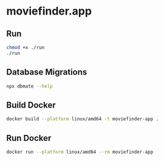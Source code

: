 # moviefinder.app

## Run

```sh
chmod +x ./run
./run
```

## Database Migrations

```sh
npx dbmate --help
```

## Build Docker

```sh
docker build --platform linux/amd64 -t moviefinder-app .
```

## Run Docker

```sh
docker run --platform linux/amd64 --rm moviefinder-app
```
